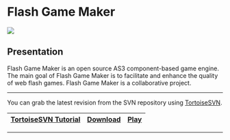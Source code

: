 # Flash Game Maker #
[![](http://lh3.ggpht.com/_qePTKl9ENmU/TJv_mWsa7rI/AAAAAAAAAH0/xL0dlMU2nbU/s144/shinobi2.png)](http://flashgamemakeras3.blogspot.com/)

## Presentation ##
Flash Game Maker is an open source AS3 component-based game engine.
The main goal of Flash Game Maker is to facilitate and enhance the quality of web flash games. Flash Game Maker is a collaborative project.


---

You can grab the latest revision from the SVN repository using [TortoiseSVN](http://tortoisesvn.net/downloads).

| [TortoiseSVN Tutorial](http://cjcat.blogspot.com/2009/06/using-tortoisesvn-to-check-out-files.html)| [Download](http://code.google.com/p/flashgamemaker/downloads/list) | [Play](http://flashgamemakeras3.blogspot.com/p/marketing.html) |
|:---------------------------------------------------------------------------------------------------|:-------------------------------------------------------------------|:---------------------------------------------------------------|


---




